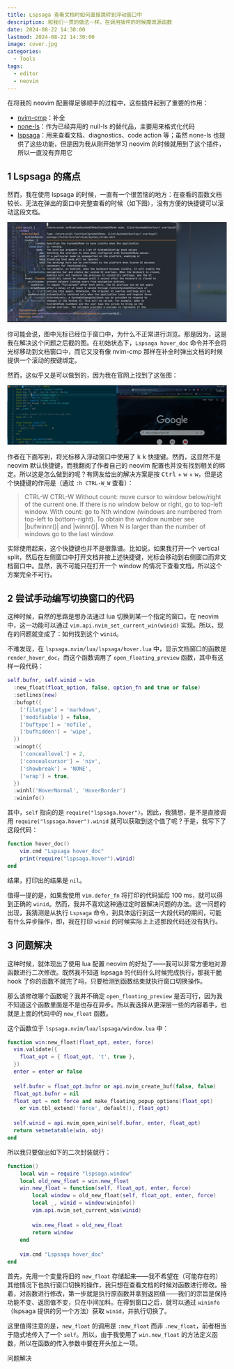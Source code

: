 ```yaml
---
title: Lspsaga 查看文档时如何直接跳转到浮动窗口中
description: 和我们一贯的做法一样，在调用插件的时候魔改源函数
date: 2024-08-22 14:30:00
lastmod: 2024-08-22 14:30:00
image: cover.jpg
categories:
  - Tools
tags:
  - editor
  - neovim
---
```


在将我的 neovim 配置得足够顺手的过程中，这些插件起到了重要的作用：

- [nvim-cmp](https://github.com/hrsh7th/nvim-cmp)：补全
- [none-ls](https://github.com/nvimtools/none-ls.nvim)：作为已经弃用的 null-ls 的替代品，主要用来格式化代码
- [lspsaga](https://github.com/nvimdev/lspsaga.nvim)：用来查看文档、diagnostics、code action 等；虽然 none-ls 也提供了这些功能，但是因为我从刚开始学习 neovim 的时候就用到了这个插件，所以一直没有弃用它

## 1 Lspsaga 的痛点

然而，我在使用 lspsaga 的时候，一直有一个很苦恼的地方：在查看的函数文档较长、无法在弹出的窗口中完整查看的时候（如下图），没有方便的快捷键可以滚动这段文档。

![](issue.jpg)

你可能会说，图中光标已经位于窗口中，为什么不正常进行浏览。那是因为，这是我在解决这个问题之后截的图。在初始状态下，`Lspsaga hover_doc` 命令并不会将光标移动到文档窗口中，而它又没有像 nvim-cmp 那样在补全时弹出文档的时候提供一个滚动的按键绑定。

然而，这似乎又是可以做到的，因为我在官网上找到了这张图：

![](demo.gif)

作者在下面写到，将光标移入浮动窗口中使用了 <kbd>k</kbd> <kbd>k</kbd> 快捷键。然而，这显然不是 neovim 默认快捷键，而我翻阅了作者自己的 neovim 配置也并没有找到相关的绑定。所以这是怎么做到的呢？有网友给出的解决方案是按 <kbd>Ctrl</kbd> + <kbd>w</kbd> + <kbd>w</kbd>，但是这个快捷键的作用是（通过 `:h CTRL-W_W` 查看）：

> CTRL-W CTRL-W	Without count: move cursor to window below/right of the current one. If there is no window below or right, go to top-left window. With count: go to Nth window (windows are numbered from top-left to bottom-right). To obtain the window number see |bufwinnr()| and |winnr()|. When N is larger than the number of windows go to the last window.

实际使用起来，这个快捷键也并不是很靠谱。比如说，如果我打开一个 vertical split，然后在左侧窗口中打开文档并按上述快捷键，光标会移动到右侧窗口而非文档窗口中。显然，我不可能只在打开一个 window 的情况下查看文档，所以这个方案完全不可行。

## 2 尝试手动编写切换窗口的代码

这种时候，自然的思路是想办法通过 lua 切换到某一个指定的窗口。在 neovim 中，这一功能可以通过 `vim.api.nvim_set_current_win(winid)` 实现。所以，现在的问题就变成了：如何找到这个 `winid`。

不难发现，在 `lspsaga.nvim/lua/lspsaga/hover.lua` 中，显示文档窗口的函数是 `render_hover_doc`，而这个函数调用了 `open_floating_preview` 函数，其中有这样一段代码：

```lua
self.bufnr, self.winid = win
  :new_float(float_option, false, option_fn and true or false)
  :setlines(new)
  :bufopt({
    ['filetype'] = 'markdown',
    ['modifiable'] = false,
    ['buftype'] = 'nofile',
    ['bufhidden'] = 'wipe',
  })
  :winopt({
    ['conceallevel'] = 2,
    ['concealcursor'] = 'niv',
    ['showbreak'] = 'NONE',
    ['wrap'] = true,
  })
  :winhl('HoverNormal', 'HoverBorder')
  :wininfo()
```

其中，`self` 指向的是 `require("lspsaga.hover")`。因此，我猜想，是不是直接调用 `require("lspsaga.hover").winid` 就可以获取到这个值了呢？于是，我写下了这段代码：

```lua
function hover_doc()
    vim.cmd "Lspsaga hover_doc"
    print(require("lspsaga.hover").winid)
end
```

结果，打印出的结果是 `nil`。

值得一提的是，如果我使用 `vim.defer_fn` 将打印的代码延后 100 ms，就可以得到正确的 `winid`。然而，我并不喜欢这种通过定时器解决问题的办法。这一问题的出现，我猜测是从执行 `Lspsaga` 命令，到具体运行到这一大段代码的期间，可能有什么异步操作，即，我在打印 `winid` 的时候实际上上述那段代码还没有执行。

## 3 问题解决

这种时候，就体现出了使用 lua 配置 neovim 的好处了——我可以非常方便地对源函数进行二次修改。既然我不知道 lspsaga 的代码什么时候完成执行，那我干脆 hook 了你的函数不就完了吗，只要检测到函数结束就执行窗口切换操作。

那么该修改哪个函数呢？我并不确定 `open_floating_preview` 是否可行，因为我不知道这个函数里面是不是也存在异步。所以我选择从更深层一些的内容着手，也就是上面的代码中的 `new_float` 函数。

这个函数位于 `lspsaga.nvim/lua/lspsaga/window.lua` 中：

```lua
function win:new_float(float_opt, enter, force)
  vim.validate({
    float_opt = { float_opt, 't', true },
  })
  enter = enter or false

  self.bufnr = float_opt.bufnr or api.nvim_create_buf(false, false)
  float_opt.bufnr = nil
  float_opt = not force and make_floating_popup_options(float_opt)
    or vim.tbl_extend('force', default(), float_opt)

  self.winid = api.nvim_open_win(self.bufnr, enter, float_opt)
  return setmetatable(win, obj)
end
```

所以我只要做出如下的二次封装就行：

```lua
function()
    local win = require "lspsaga.window"
    local old_new_float = win.new_float
    win.new_float = function(self, float_opt, enter, force)
        local window = old_new_float(self, float_opt, enter, force)
        local _, winid = window:wininfo()
        vim.api.nvim_set_current_win(winid)

        win.new_float = old_new_float
        return window
    end

    vim.cmd "Lspsaga hover_doc"
end
```

首先，先用一个变量将旧的 `new_float` 存储起来——我不希望在（可能存在的）其他情况下也执行窗口切换的操作，我只想在查看文档的时候对函数进行修改。接着，对函数进行修改，第一步就是执行原函数并拿到返回值——我们的宗旨是保持功能不变、返回值不变，只在中间加料。在得到窗口之后，就可以通过 `wininfo`（lspsaga 提供的另一个方法）获取 `winid`，并执行切换了。

这里值得注意的是，`new_float` 的调用是 `:new_float` 而非 `.new_float`，前者相当于隐式地传入了一个 `self`。所以，由于我使用了 `win.new_float` 的方法定义函数，所以在函数的传入参数中要在开头加上一项。

问题解决
